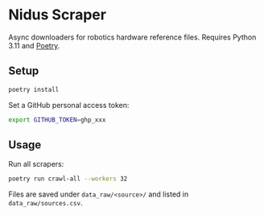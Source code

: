 # Nidus Scraper

Async downloaders for robotics hardware reference files. Requires Python 3.11
and [Poetry](https://python-poetry.org/).

## Setup

```bash
poetry install
```

Set a GitHub personal access token:

```bash
export GITHUB_TOKEN=ghp_xxx
```

## Usage

Run all scrapers:

```bash
poetry run crawl-all --workers 32
```

Files are saved under `data_raw/<source>/` and listed in `data_raw/sources.csv`.
